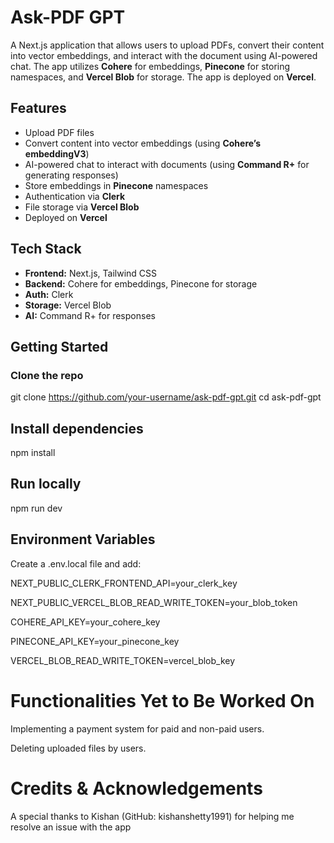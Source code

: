 # Ask-PDF GPT

A Next.js application that allows users to upload PDFs, convert their content into vector embeddings, and interact with the document using AI-powered chat. The app utilizes **Cohere** for embeddings, **Pinecone** for storing namespaces, and **Vercel Blob** for storage. The app is deployed on **Vercel**.

## Features
- Upload PDF files
- Convert content into vector embeddings (using **Cohere’s embeddingV3**)
- AI-powered chat to interact with documents (using **Command R+** for generating responses)
- Store embeddings in **Pinecone** namespaces
- Authentication via **Clerk**
- File storage via **Vercel Blob**
- Deployed on **Vercel**

## Tech Stack
- **Frontend:** Next.js, Tailwind CSS
- **Backend:** Cohere for embeddings, Pinecone for storage
- **Auth:** Clerk
- **Storage:** Vercel Blob
- **AI:** Command R+ for responses

## Getting Started

### Clone the repo
git clone https://github.com/your-username/ask-pdf-gpt.git
cd ask-pdf-gpt


## Install dependencies
npm install
## Run locally
npm run dev

## Environment Variables
Create a .env.local file and add:

NEXT_PUBLIC_CLERK_FRONTEND_API=your_clerk_key  

NEXT_PUBLIC_VERCEL_BLOB_READ_WRITE_TOKEN=your_blob_token  

COHERE_API_KEY=your_cohere_key  

PINECONE_API_KEY=your_pinecone_key  

VERCEL_BLOB_READ_WRITE_TOKEN=vercel_blob_key


# Functionalities Yet to Be Worked On
Implementing a payment system for paid and non-paid users.  

Deleting uploaded files by users.

# Credits & Acknowledgements
A special thanks to Kishan (GitHub: kishanshetty1991) for helping me resolve an issue with the app

